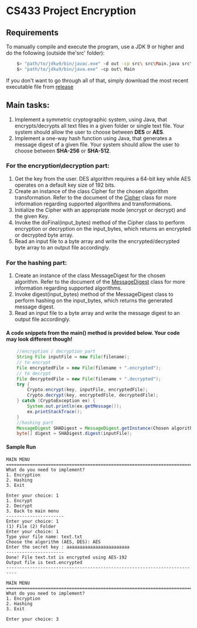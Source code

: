 # CS433 Project Encryption
## Requirements
To manually compile and execute the program, use a JDK 9 or higher and do the following (outside the'src' folder):
```bash
    $> "path/to/jdk≥9/bin/javac.exe" -d out -cp src\ src\Main.java src\utils\*.java src\classes\*.java src\menus\*.java
    $> "path/to/jdk≥9/bin/java.exe" -cp out\ Main
```
If you don't want to go through all of that, simply download the most recent executable file from [release](https://github.com/200-0K/CS433-Project-Encryption/releases)

## Main tasks:
1. Implement a symmetric cryptographic system, using Java, that encrypts/decrypts all text files in a given folder or single text file. Your system should allow the user to choose between **DES** or **AES**.
2. Implement a one-way hash function using Java, that generates a message digest of a given file. Your system should allow the user to choose between **SHA-256** or **SHA-512**.

###  For the encryption\decryption part:
1. Get the key from the user. DES algorithm requires a 64-bit key while AES operates on a default key size of 192 bits.
2. Create an instance of the class Cipher for the chosen algorithm transformation. Refer to the document of the [Cipher](https://docs.oracle.com/javase/8/docs/api/javax/crypto/package-frame.html) class for more information regarding supported algorithms and transformations.
3. Initialize the Cipher with an appropriate mode (encrypt or decrypt) and the given Key.
4. Invoke the doFinal(input_bytes) method of the Cipher class to perform encryption or decryption on the input_bytes, which returns an encrypted or decrypted byte array.
5. Read an input file to a byte array and write the encrypted/decrypted byte array to an output file accordingly.

### For the hashing part:
1. Create an instance of the class MessageDigest for the chosen algorithm. Refer to the document of the [MessageDigest](https://docs.oracle.com/javase/8/docs/api/java/security/MessageDigest.html) class for more information regarding supported algorithms.
2. Invoke digest(input_bytes) method of the MessageDigest class to perform hashing on the input_bytes, which returns the generated message digest.
3. Read an input file to a byte array and write the message digest to an output file accordingly.

#### A code snippets from the main() method is provided below. Your code may look different though!
```java
    //encryption / decryption part 
    String File inputFile = new File(filename);
    // to encrypt 
    File encryptedFile = new File(filename + ".encrypted");
    // to decrypt 
    File decryptedFile = new File(filename + ".decrypted");
    try {
        Crypto.encrypt(key, inputFile, encryptedFile);
        Crypto.decrypt(key, encryptedFile, decryptedFile);
    } catch (CryptoException ex) {
        System.out.println(ex.getMessage());
        ex.printStackTrace();
    } 
    //hashing part 
    MessageDigest SHADigest = MessageDigest.getInstance(Chosen algorithm);
    byte[] digest = SHADigest.digest(inputFile);
```
#### Sample Run

    MAIN MENU 
    ==========================================================================
    What do you need to implement?
    1. Encryption 
    2. Hashing 
    3. Exit
    
    Enter your choice: 1 
    1. Encrypt
    2. Decrypt
    3. Back to main menu 
    ---------------------- 
    Enter your choice: 1 
    (1) File (2) Folder 
    Enter your choice: 1 
    Type your file name: text.txt
    Choose the algorithm (AES, DES): AES 
    Enter the secret key : aaaaaaaaaaaaaaaaaaaaaaaa 
    ----------------------
    Done! File text.txt is encrypted using AES-192
    Output file is text.encrypted 
    --------------------------------------------------------------------------
    
    MAIN MENU 
    ==========================================================================
    What do you need to implement?
    1. Encryption 
    2. Hashing 
    3. Exit
    
    Enter your choice: 3
